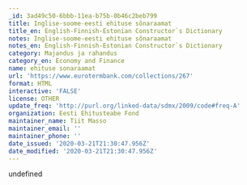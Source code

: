 ```yaml
---
_id: 3ad49c50-6bbb-11ea-b75b-0b46c2beb799
title: Inglise-soome-eesti ehituse sõnaraamat
title_en: English-Finnish-Estonian Constructor`s Dictionary
notes: Inglise-soome-eesti ehituse sõnaraamat
notes_en: English-Finnish-Estonian Constructor`s Dictionary
category: Majandus ja rahandus
category_en: Economy and Finance
name: ehituse sonaraamat
url: 'https://www.eurotermbank.com/collections/267'
format: HTML
interactive: 'FALSE'
license: OTHER
update_freq: 'http://purl.org/linked-data/sdmx/2009/code#freq-A'
organization: Eesti Ehitusteabe Fond
maintainer_name: Tiit Masso
maintainer_email: ''
maintainer_phone: ''
date_issued: '2020-03-21T21:30:47.956Z'
date_modified: '2020-03-21T21:30:47.956Z'
---
```

undefined
